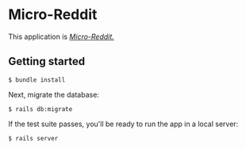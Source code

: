# Micro-Reddit
This application is 
[*Micro-Reddit.*](http://codenamecrud.ru/ruby-on-rails/project-building-with-active-record)

## Getting started

```
$ bundle install
```

Next, migrate the database:

```
$ rails db:migrate
```

If the test suite passes, you'll be ready to run the app in a local server:

```
$ rails server
```
